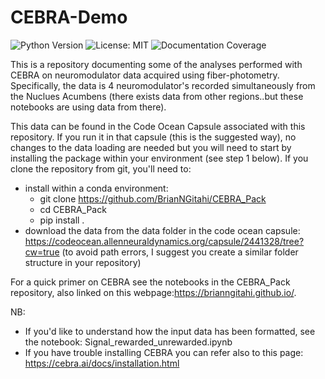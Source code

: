 # CEBRA-Demo

![Python Version](https://img.shields.io/badge/python-3.9.7%2B-blue)
![License: MIT](https://img.shields.io/badge/License-MIT-yellow.svg)
![Documentation Coverage](https://img.shields.io/badge/documentation-100%25-brightgreen)

This is a repository documenting some of the analyses performed with CEBRA on neuromodulator data acquired using fiber-photometry. 
Specifically, the data is 4 neuromodulator's recorded simultaneously from the Nuclues Acumbens (there exists data from other regions..but these notebooks are using data from there).

This data can be found in the Code Ocean Capsule associated with this repository. If you run it in that capsule (this is the suggested way), no changes to the data loading are needed but you will need to start by installing the package within your environment (see step 1 below). If you clone the repository from git, you'll need to:
- install within a conda environment:
  - git clone https://github.com/BrianNGitahi/CEBRA_Pack
  - cd CEBRA_Pack
  - pip install .
- download the data from the data folder in the code ocean capsule: https://codeocean.allenneuraldynamics.org/capsule/2441328/tree?cw=true (to avoid path errors, I suggest you create a similar folder structure in your repository)

For a quick primer on CEBRA see the notebooks in the CEBRA_Pack repository, also linked on this webpage:https://brianngitahi.github.io/. 


NB: 
- If you'd like to understand how the input data has been formatted, see the notebook: Signal_rewarded_unrewarded.ipynb 
- If you have trouble installing CEBRA you can refer also to this page: https://cebra.ai/docs/installation.html

